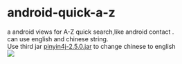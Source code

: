 android-quick-a-z
=================

a android views for A-Z quick search,like  android contact .<br/>
can use english and chinese string.<br/>
Use third jar <a href="https://github.com/menxu/pinyin4j-2.5">pinyin4j-2.5.0.jar</a> to change chinese to english<br/>
<img src="/soswane/android-quick-a-z/blob/master/device-2012-12-06-170043.png?raw=true">
